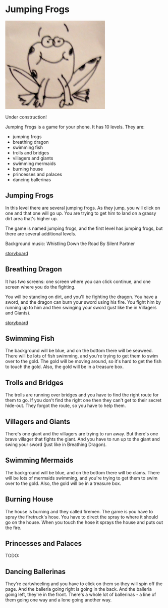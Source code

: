 # Jumping Frogs

![jumping frogs](https://github.com/devoncarew/jumping-frogs/blob/master/storyboards/frogs.png)

Under construction!

Jumping Frogs is a game for your phone. It has 10 levels. They are:

- jumping frogs
- breathing dragon
- swimming fish
- trolls and bridges
- villagers and giants
- swimming mermaids
- burning house
- princesses and palaces
- dancing ballerinas

## Jumping Frogs

In this level there are several jumping frogs. As they jump, you will click on one and that one will
go up. You are trying to get him to land on a grassy dirt area that's higher up.

The game is named jumping frogs, and the first level has jumping frogs, but there are several additional
levels.

Background music: Whistling Down the Road By Silent Partner

[storyboard](https://github.com/devoncarew/jumping-frogs/blob/master/storyboards/level1.md)

## Breathing Dragon

It has two screens: one screen where you can click continue, and one screen where you do the fighting.

You will be standing on dirt, and you'll be fighting the dragon. You have a sword, and the dragon can
burn your sword using his fire. You fight him by running up to him and then swinging your sword (just
like the in Villagers and Giants).

[storyboard](https://github.com/devoncarew/jumping-frogs/blob/master/storyboards/level2.md)

## Swimming Fish

The background will be blue, and on the bottom there will be seaweed. There will be lots of fish swimming,
and you're trying to get them to swim over to the gold. The gold will be moving around, so it's hard to
get the fish to touch the gold. Also, the gold will be in a treasure box.

## Trolls and Bridges

The trolls are running over bridges and you have to find the right route for them to go. If you don't
find the right one then they can't get to their secret hide-out. They forgot the route, so you have to
help them.

## Villagers and Giants

There's one giant and the villagers are trying to run away. But there's one brave villager that fights
the giant. And you have to run up to the giant and swing your sword (just like in Breathing Dragon).

## Swimming Mermaids

The background will be blue, and on the bottom there will be clams. There will be lots of mermaids
swimming, and you're trying to get them to swim over to the gold. Also, the gold will be in a treasure
box.

## Burning House

The house is burning and they called firemen. The game is you have to spray the firetruck's hose.
You have to direct the spray to where it should go on the house. When you touch the hose it sprays the
house and puts out the fire.

## Princesses and Palaces

TODO:

## Dancing Ballerinas

They're cartwheeling and you have to click on them so they will spin off the page. And the balleria going
right is going in the back. And the balleria going left, they're in the front. There's a whole lot of
ballerinas - a line of them going one way and a lone going another way.
